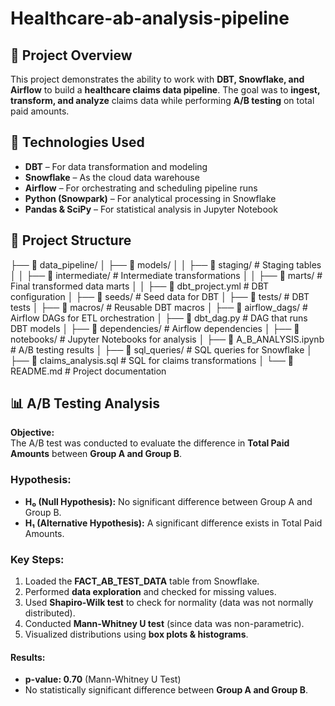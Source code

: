 # Healthcare-ab-analysis-pipeline

## 📌 Project Overview
This project demonstrates the ability to work with **DBT, Snowflake, and Airflow** to build a **healthcare claims data pipeline**. The goal was to **ingest, transform, and analyze** claims data while performing **A/B testing** on total paid amounts.

## 🚀 Technologies Used
- **DBT** – For data transformation and modeling
- **Snowflake** – As the cloud data warehouse
- **Airflow** – For orchestrating and scheduling pipeline runs
- **Python (Snowpark)** – For analytical processing in Snowflake
- **Pandas & SciPy** – For statistical analysis in Jupyter Notebook

## 📂 Project Structure

├── 📂 data_pipeline/
│   ├── 📂 models/
│   │   ├── 📂 staging/              # Staging tables
│   │   ├── 📂 intermediate/         # Intermediate transformations
│   │   ├── 📂 marts/                # Final transformed data marts
│   │   ├── 📄 dbt_project.yml       # DBT configuration
│   ├── 📂 seeds/                    # Seed data for DBT
│   ├── 📂 tests/                    # DBT tests
│   ├── 📂 macros/                   # Reusable DBT macros
│
├── 📂 airflow_dags/                  # Airflow DAGs for ETL orchestration
│   ├── 📄 dbt_dag.py                 # DAG that runs DBT models
│   ├── 📂 dependencies/              # Airflow dependencies
│
├── 📂 notebooks/                     # Jupyter Notebooks for analysis
│   ├── 📄 A_B_ANALYSIS.ipynb          # A/B testing results
│
├── 📂 sql_queries/                   # SQL queries for Snowflake
│   ├── 📄 claims_analysis.sql        # SQL for claims transformations
│
└── 📄 README.md                      # Project documentation                        

## 📊 A/B Testing Analysis
**Objective:**  
The A/B test was conducted to evaluate the difference in **Total Paid Amounts** between **Group A and Group B**.

### Hypothesis:
- **H₀ (Null Hypothesis):** No significant difference between Group A and Group B.
- **H₁ (Alternative Hypothesis):** A significant difference exists in Total Paid Amounts.

### Key Steps:
1. Loaded the **FACT_AB_TEST_DATA** table from Snowflake.
2. Performed **data exploration** and checked for missing values.
3. Used **Shapiro-Wilk test** to check for normality (data was not normally distributed).
4. Conducted **Mann-Whitney U test** (since data was non-parametric).
5. Visualized distributions using **box plots & histograms**.

#### **Results:**
- **p-value: 0.70** (Mann-Whitney U Test)
- No statistically significant difference between **Group A and Group B**.
